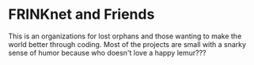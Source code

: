 # FRINKnet and Friends

This is an organizations for lost orphans and those wanting to make the world better through coding. Most of the projects are small with a snarky sense of humor because who doesn't love a happy lemur???

